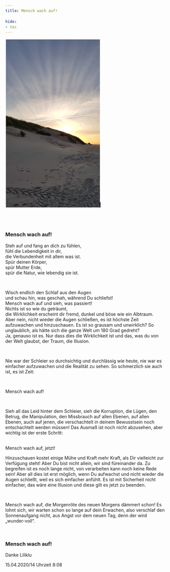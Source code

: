```yaml
---
title: Mensch wach auf!

hide:
- toc
---
```


<style>
img {
  width: 300px;
  max-width: 99%
}
</style>

![](../img/2022-03-24a.png)

<br><br>

### Mensch wach auf!  

Steh auf und fang an dich zu fühlen,  
fühl die Lebendigkeit in dir,  
die Verbundenheit mit allem was ist.  
Spür deinen Körper,  
spür Mutter Erde,  
spür die Natur, wie lebendig sie ist.  

<br>

Wisch endlich den Schlaf aus den Augen  
und schau hin, was geschah, während Du schliefst!  
Mensch wach auf und sieh, was passiert!  
Nichts ist so wie du geträumt,  
die Wirklichkeit erscheint dir fremd, dunkel und böse wie ein Albtraum.  
Aber nein, nicht wieder die Augen schließen, es ist höchste Zeit aufzuwachen und hinzuschauen. Es ist so grausam und unwirklich? So unglaublich, als hätte sich die ganze Welt um 180 Grad gedreht?  
Ja, genauso ist es. Nur dass dies die Wirklichkeit ist und das, was du von der Welt glaubst, der Traum, die Illusion.  

<br>

Nie war der Schleier so durchsichtig und durchlässig wie heute, nie war es einfacher aufzuwachen und die Realität zu sehen. So schmerzlich sie auch ist, es ist Zeit:  

<br>

Mensch wach auf!  

<br>

Sieh all das Leid hinter dem Schleier, sieh die Korruption, die Lügen, den Betrug, die Manipulation, den Missbrauch auf allen Ebenen, auf allen Ebenen, auch auf jenen, die verschachtelt in deinem Bewusstsein noch entschachtelt werden müssen! Das Ausmaß ist noch nicht abzusehen, aber wichtig ist der erste Schritt:

<br>
Mensch wach auf, jetzt!

<br>

Hinzuschauen kostet einige Mühe und Kraft mehr Kraft, als Dir vielleicht zur Verfügung steht! Aber Du bist nicht allein, wir sind füreinander da. Zu begreifen ist es noch lange nicht, von verarbeiten kann noch keine Rede sein!
Aber all dies ist erst möglich, wenn Du aufwachst und nicht wieder die Augen schließt, weil es sich einfacher anfühlt. Es ist mit Sicherheit nicht einfacher, das wäre eine Illusion und diese gilt es jetzt zu beenden.  

<br>

Mensch wach auf, die Morgenröte des neuen Morgens dämmert schon!
Es lohnt sich, wir warten schon so lange auf dein Erwachen, also verschlaf den Sonnenaufgang nicht, aus Angst vor dem neuen Tag, denn der wird „wunder-voll“.

<br>

### Mensch wach auf!

Danke
Liliklu

15.04.2020/14
Uhrzeit 8:08
